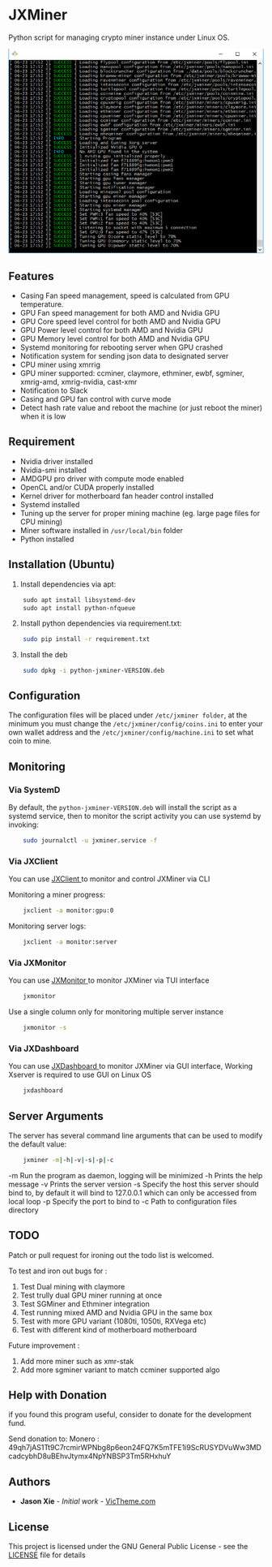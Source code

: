 # JXMiner

Python script for managing crypto miner instance under Linux OS.

![Alt text](docs/jxminer.png?raw=true "JXMiner Screenshot")

## Features
- Casing Fan speed management, speed is calculated from GPU temperature.
- GPU Fan speed management for both AMD and Nvidia GPU
- GPU Core speed level control for both AMD and Nvidia GPU
- GPU Power level control for both AMD and Nvidia GPU
- GPU Memory level control for both AMD and Nvidia GPU
- Systemd monitoring for rebooting server when GPU crashed
- Notification system for sending json data to designated server
- CPU miner using xmrrig
- GPU miner supported: ccminer, claymore, ethminer, ewbf, sgminer, xmrig-amd, xmrig-nvidia, cast-xmr
- Notification to Slack
- Casing and GPU fan control with curve mode
- Detect hash rate value and reboot the machine (or just reboot the miner) when it is low


## Requirement
- Nvidia driver installed
- Nvidia-smi installed
- AMDGPU pro driver with compute mode enabled
- OpenCL and/or CUDA properly installed
- Kernel driver for motherboard fan header control installed
- Systemd installed
- Tuning up the server for proper mining machine (eg. large page files for CPU mining)
- Miner software installed in `/usr/local/bin` folder
- Python installed



## Installation (Ubuntu)
1. Install dependencies via apt:
```ubuntu
    sudo apt install libsystemd-dev
    sudo apt install python-nfqueue
```
        
2. Install python dependencies via requirement.txt:
```bash
    sudo pip install -r requirement.txt  
```
    
3. Install the deb
```bash
    sudo dpkg -i python-jxminer-VERSION.deb
```
    


## Configuration
The configuration files will be placed under `/etc/jxminer folder`, at the minimum you must change
the `/etc/jxminer/config/coins.ini` to enter your own wallet address and the `/etc/jxminer/config/machine.ini`
to set what coin to mine.




## Monitoring

### Via SystemD
By default, the `python-jxminer-VERSION.deb` will install the script as a systemd service, then to monitor the script activity
you can use systemd by invoking:

```bash
    sudo journalctl -u jxminer.service -f
```


### Via JXClient
You can use [ JXClient ](https://github.com/duckzland/jxclient) to monitor and control JXMiner via CLI

Monitoring a miner progress:
```bash
    jxclient -a monitor:gpu:0
```

Monitoring server logs:
```bash
    jxclient -a monitor:server
```


### Via JXMonitor
You can use [ JXMonitor ](https://github.com/duckzland/jxmonitor) to monitor JXMiner via TUI interface

```bash
    jxmonitor 
```

Use a single column only for monitoring multiple server instance
```bash
    jxmonitor -s
```

### Via JXDashboard
You can use [ JXDashboard ](https://github.com/duckzland/jxdashboard) to monitor JXMiner via GUI interface, Working Xserver is required to use GUI on Linux OS

```bash
    jxdashboard
```

## Server Arguments
The server has several command line arguments that can be used to modify the default value:

```bash
    jxminer -m|-h|-v|-s|-p|-c
```

-m <mode> Run the program as daemon, logging will be minimized
-h Prints the help message
-v Prints the server version
-s Specify the host this server should bind to, by default it will bind to 127.0.0.1 which can only be accessed from local loop
-p Specify the port to bind to
-c Path to configuration files directory


## TODO
Patch or pull request for ironing out the todo list is welcomed.

To test and iron out bugs for :
1. Test Dual mining with claymore
2. Test trully dual GPU miner running at once
3. Test SGMiner and Ethminer integration
4. Test running mixed AMD and Nvidia GPU in the same box
5. Test with more GPU variant (1080ti, 1050ti, RXVega etc)
6. Test with different kind of motherboard motherboard

Future improvement :
1. Add more miner such as xmr-stak
2. Add more sgminer variant to match ccminer supported algo



## Help with Donation
if you found this program useful, consider to donate for the development fund.

Send donation to:
Monero : 49qh7jAS1Tt9C7rcmirWPNbg8p6eon24FQ7K5mTFE1i9ScRUSYDVuWw3MDcadcybhD8uBEhvJtymx4NpYNBSP3Tm5RHxhuY



## Authors

* **Jason Xie** - *Initial work* - [VicTheme.com](https://victheme.com)



## License

This project is licensed under the GNU General Public License - see the [LICENSE](LICENSE) file for details
